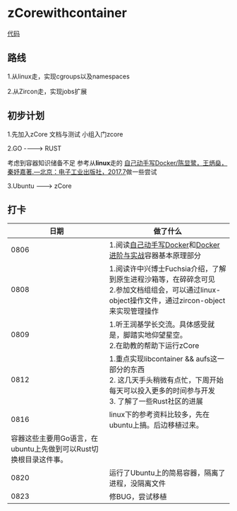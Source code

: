 # zCorewithcontainer

[代码](./)
## 路线
1.从linux走，实现cgroups以及namespaces

2.从Zircon走，实现jobs扩展

## 初步计划
1.先加入zCore 文档与测试 小组入门zcore

2.GO ----> RUST

考虑到容器知识储备不足
参考从**linux**走的 [自己动手写Docker/陈显鹭，王炳燊，秦妤嘉著.—北京：电子工业出版社，2017.7](https://github.com/xianlubird/mydocker)做一些尝试

3.Ubuntu ---> zCore



## 打卡

|日期|做了什么|
|--|--|
|0806|1.阅读[自己动手写Docker](https://weread.qq.com/web/reader/a8932240721e42b5a89f479kc81322c012c81e728d9d180)和[Docker进阶与实战](https://weread.qq.com/web/reader/89c324e05c428889cbf40e9kc81322c012c81e728d9d180)容器基本原理部分|
|0808|1.阅读许中兴博士Fuchsia介绍，了解到原生进程沙箱等，在碎碎念可见<br/>2.参加文档组组会，可以通过linux-object操作文件，通过zircon-object来实现管理操作|
|0809|1.听王润基学长交流。具体感受就是，脚踏实地仰望星空。<br/>2.在助教的帮助下运行zCore|
|0812|1.重点实现libcontainer && aufs这一部分的东西<br/>2. 这几天手头稍微有点忙，下周开始每天可以投入更多的时间参与开发<br/>3. 了解了一些Rust社区的进展|
|0816|linux下的参考资料比较多，先在ubuntu上搞。后边移植过来。
容器这些主要用Go语言，在ubuntu上先做到可以Rust切换根目录这件事。|
|0820|运行了Ubuntu上的简易容器，隔离了进程，没隔离文件|
|0823|修BUG，尝试移植|


